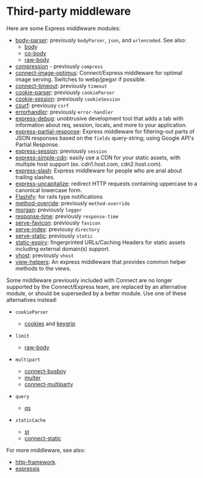 # Third-party middleware

Here are some Express middleware modules:

  - [body-parser](https://github.com/expressjs/body-parser): previously `bodyParser`, `json`, and `urlencoded`. 
  See also:
    - [body](https://github.com/raynos/body)
    - [co-body](https://github.com/visionmedia/co-body)
    - [raw-body](https://github.com/stream-utils/raw-body)
  - [compression](https://github.com/expressjs/compression) - previously `compress`
  - [connect-image-optimus](https://github.com/msemenistyi/connect-image-optimus):  Connect/Express middleware for optimal image serving. Switches to webp/jpegxr if possible.
  - [connect-timeout](https://github.com/expressjs/timeout): previously `timeout`
  - [cookie-parser](https://github.com/expressjs/cookie-parser): previously `cookieParser`
  - [cookie-session](https://github.com/expressjs/cookie-session): previously `cookieSession`
  - [csurf](https://github.com/expressjs/csurf): previousy `csrf`
  - [errorhandler](https://github.com/expressjs/errorhandler): previously `error-handler`
  - [express-debug](https://github.com/devoidfury/express-debug):  unobtrusive development tool that adds a tab with information about req, session, locals, and more to your application.
  - [express-partial-response](https://github.com/nemtsov/express-partial-response):  Express middleware for filtering-out parts of JSON responses based on the `fields` query-string; using Google API's Partial Response.
  - [express-session](https://github.com/expressjs/session): previously `session`
  - [express-simple-cdn](https://github.com/jamiesteven/express-simple-cdn):  easily use a CDN for your static assets, with multiple host support (ex. cdn1.host.com, cdn2.host.com).
  - [express-slash](https://github.com/ericf/express-slash):  Express middleware for people who are anal about trailing slashes.
  - [express-uncapitalize](https://github.com/jamiesteven/express-uncapitalize):  redirect HTTP requests containing uppercase to a canonical lowercase form.
  - [Flashify](https://github.com/tehlulz/flashify):  for rails type notifications
  - [method-override](https://github.com/expressjs/method-override): previously `method-override`
  - [morgan](https://github.com/expressjs/morgan): previously `logger`
  - [response-time](https://github.com/expressjs/response-time): previously `response-time`
  - [serve-favicon](https://github.com/expressjs/serve-favicon): previously `favicon`
  - [serve-index](https://github.com/expressjs/serve-index): previousy `directory`
  - [serve-static](https://github.com/expressjs/serve-static): previously `static`
  - [static-expiry](https://github.com/paulwalker/connect-static-expiry):  fingerprinted URLs/Caching Headers for static assets including external domain(s) support.
  - [vhost](https://github.com/expressjs/vhost): previously `vhost`
  - [view-helpers](https://github.com/madhums/node-view-helpers):  An express middleware that provides common helper methods to the views.

Some middleware previously included with Connect are no longer supported by the Connect/Express team,
are replaced by an alternative module, or should be superseded by a better module. Use one of these alternatives instead:

  - `cookieParser`
    - [cookies](https://github.com/jed/cookies) and [keygrip](https://github.com/jed/keygrip)
  - `limit`
    - [raw-body](https://github.com/stream-utils/raw-body)
  - `multipart`
    - [connect-busboy](https://github.com/mscdex/connect-busboy)
    - [multer](https://github.com/expressjs/multer)
    - [connect-multiparty](https://github.com/superjoe30/connect-multiparty)
    
  - `query`
    - [qs](https://github.com/visionmedia/node-querystring)
  - `staticCache`
    - [st](https://github.com/isaacs/st)
    - [connect-static](https://github.com/andrewrk/connect-static)

For more middleware, see also:
 - [http-framework](https://github.com/Raynos/http-framework/wiki/Modules).
 - [expressjs](https://github.com/expressjs)
